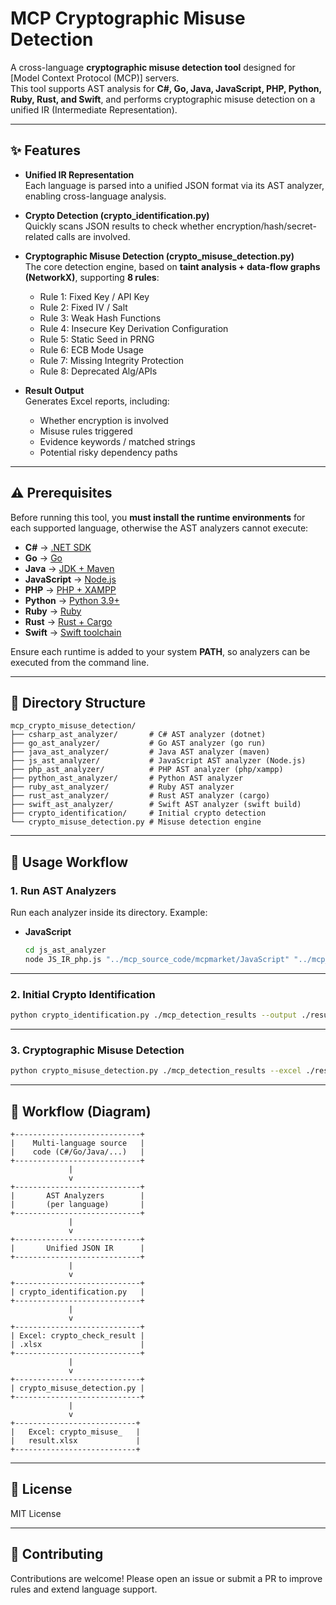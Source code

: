 # MCP Cryptographic Misuse Detection

A cross-language **cryptographic misuse detection tool** designed for [Model Context Protocol (MCP)] servers.  
This tool supports AST analysis for **C#, Go, Java, JavaScript, PHP, Python, Ruby, Rust, and Swift**, and performs cryptographic misuse detection on a unified IR (Intermediate Representation).

---

## ✨ Features

- **Unified IR Representation**  
  Each language is parsed into a unified JSON format via its AST analyzer, enabling cross-language analysis.

- **Crypto Detection (crypto_identification.py)**  
  Quickly scans JSON results to check whether encryption/hash/secret-related calls are involved.

- **Cryptographic Misuse Detection (crypto_misuse_detection.py)**  
  The core detection engine, based on **taint analysis + data-flow graphs (NetworkX)**, supporting **8 rules**:
  
  - Rule 1: Fixed Key / API Key  
  - Rule 2: Fixed IV / Salt
  - Rule 3: Weak Hash Functions
  - Rule 4: Insecure Key Derivation Configuration  
  - Rule 5: Static Seed in PRNG
  - Rule 6: ECB Mode Usage
  - Rule 7: Missing Integrity Protection  
  - Rule 8: Deprecated Alg/APIs

- **Result Output**  
  Generates Excel reports, including:
  
  - Whether encryption is involved  
  - Misuse rules triggered  
  - Evidence keywords / matched strings  
  - Potential risky dependency paths  

---

## ⚠️ Prerequisites

Before running this tool, you **must install the runtime environments** for each supported language, otherwise the AST analyzers cannot execute:

- **C#** → [.NET SDK](https://dotnet.microsoft.com/download)  
- **Go** → [Go](https://go.dev/dl/)  
- **Java** → [JDK + Maven](https://maven.apache.org/install.html)  
- **JavaScript** → [Node.js](https://nodejs.org/)  
- **PHP** → [PHP + XAMPP](https://www.apachefriends.org/)  
- **Python** → [Python 3.9+](https://www.python.org/)  
- **Ruby** → [Ruby](https://www.ruby-lang.org/)  
- **Rust** → [Rust + Cargo](https://www.rust-lang.org/tools/install)  
- **Swift** → [Swift toolchain](https://www.swift.org/download/)  

Ensure each runtime is added to your system **PATH**, so analyzers can be executed from the command line.

---

## 📂 Directory Structure

```
mcp_crypto_misuse_detection/
├── csharp_ast_analyzer/       # C# AST analyzer (dotnet)
├── go_ast_analyzer/           # Go AST analyzer (go run)
├── java_ast_analyzer/         # Java AST analyzer (maven)
├── js_ast_analyzer/           # JavaScript AST analyzer (Node.js)
├── php_ast_analyzer/          # PHP AST analyzer (php/xampp)
├── python_ast_analyzer/       # Python AST analyzer
├── ruby_ast_analyzer/         # Ruby AST analyzer
├── rust_ast_analyzer/         # Rust AST analyzer (cargo)
├── swift_ast_analyzer/        # Swift AST analyzer (swift build)
├── crypto_identification/     # Initial crypto detection
└── crypto_misuse_detection.py # Misuse detection engine
```

---

## 🚀 Usage Workflow

### 1. Run AST Analyzers

Run each analyzer inside its directory. Example:

- **JavaScript**
  
  ```bash
  cd js_ast_analyzer
  node JS_IR_php.js "../mcp_source_code/mcpmarket/JavaScript" "../mcp_detection_results/Javascript/mcpmarket"
  ```

---

### 2. Initial Crypto Identification

```bash
python crypto_identification.py ./mcp_detection_results --output ./results/crypto_check_result.xlsx
```

---

### 3. Cryptographic Misuse Detection

```bash
python crypto_misuse_detection.py ./mcp_detection_results --excel ./results/crypto_check_result.xlsx --output ./results/crypto_misuse_result.xlsx
```

---

## 🔄 Workflow (Diagram)

```
+----------------------------+
|    Multi-language source   |
|    code (C#/Go/Java/...)   |
+----------------------------+
             |
             v
+----------------------------+
|       AST Analyzers        |
|       (per language)       |
+----------------------------+
             |
             v
+----------------------------+
|       Unified JSON IR      |
+----------------------------+
             |
             v
+----------------------------+
| crypto_identification.py   |       
+----------------------------+
             |
             v
+----------------------------+
| Excel: crypto_check_result |
| .xlsx                      |
+----------------------------+
             |
             v
+----------------------------+
| crypto_misuse_detection.py |                     
+----------------------------+
             |
             v
+---------------------------+
|   Excel: crypto_misuse_   |
|   result.xlsx             |
+---------------------------+
```

---

## 📜 License

MIT License

---

## 🤝 Contributing

Contributions are welcome! Please open an issue or submit a PR to improve rules and extend language support.
